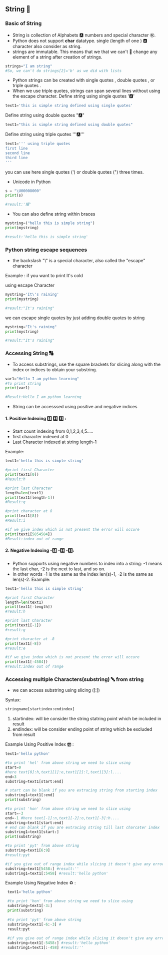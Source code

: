 ## String :abcd:

### Basic of String
  - String is collection of Alphabets :a: numbers and special character :congratulations:.
  - Python does not support **char**  datatype. single (length of one ) :a: character also consider as string.
  - strings are immutable. This means that we that we can't :no_entry_sign: change any element of a string after creation of strings. 
  
  ```python
  strings="I am string"
  #So, we can't do strings[2]='b' as we did with lists
  ```
  - Python strings can be created with single quotes , double quotes , or triple quotes . 
  - When we use triple quotes, strings can span several lines without using the escape character.
  Define string using single quotes  ':a:'
  ```python
  text1='this is simple string defined using single quotes'
  ```
  
  Define string using double quotes ":a:"
  ```python
  text1="this is simple string defined using double quotes"
  ```
  Define string using triple quotes ''':a:'''
  ```python
  text1=''' using triple quotes
  first line
  second line 
  third line
  '''
  ```
you can use here single quotes (') or double quotes (") three times. 

- Unicode in Python
```python
s = "\U00008000"
print(s)

#result:'耀'
```
- You can also define string within braces
```python
mystring=("hello this is simple string")
print(mystring)

#result:'hello this is simple string'
```

### Python string escape sequences
- the backslash "\\" is a special character, also called the "escape" character

Example : if you want to print It's cold

using escape Character
```python
mystring='It\'s raining'
print(mystring)

#result:"It's raining"
```

we can escape single quotes by just adding double quotes to string 
```python
mystring="It's raining"
print(mystring)

#result:"It's raining"
```


### Accessing String :capital_abcd:

- To access substrings, use the square brackets for slicing along with the index or indices to obtain your substring.

```python
var1="Hello I am python learning"
#To print string
print(var1)

#Result:Hello I am python learning
```


- String can be accesssed using positive and negative indices

#### 1. Positive Indexing :one: :two: :three: :
  - Start count indexing from 0,1,2,3,4,5.....
  - first character indexed at 0
  - Last Character indexed at string length-1
    
 Example:
 ```python
 text1='hello this is simple string'
 
 #print first Character
 print(text1[0])
 #Result:h
 
 #print last Character
 length=len(text1)
 print(text1[length-1])
 #Result:g

#print character at 8
print(text1[8])
#Result:i

#if we give index which is not present the error will occure
print(text1[5854584])
#Result:index out of range

 ```
 #### 2. Negative Indexing -:one: -:two: -:three::
- Python supports using negative numbers to index into a string: -1 means the last char, -2 is the next to last, and so on. 
- In other words -1 is the same as the index len(s)-1, -2 is the same as len(s)-2.
Example:
 ```python
 text1='hello this is simple string'
 
 #print first Character
 length=len(text1)
 print(text1[-length])
 #result:h
 
 #print last Character
 print(text1[-1])
 #result:g

#print character at -8
print(text1[-8])
#result:e

#if we give index which is not present the error will occure
print(text1[-4584])
#result:index out of range
 ```
 
 ### Accessing multiple Characters(substring) :abc: from string
 - we can access substring using slicing ([:])
 
 Syntax:
 ```python
 stringname[startindex:endindex]

 ```
  
 1. startindex: will be consider the string statring point which be included in result
 2. endindex: will be consider ending point of string which be excluded from result
 
 Example Using Positive Index :ab: :
 ```python
 text1='hello python'
 
 #to print 'hel' from above string we need to slice using
 start=0
 #here text[0]:h,text1[1]:e,text1[2]:l,text1[3]:l....
 end=3 
 substring=text1[start:end]
 
 # start can be blank if you are extracing string from starting index
 substring1=text1[:end]
 print(substring)
 
 #to print 'hon' from above string we need to slice using
 start=-3
 end=-1 #here text[-1]:n,text1[-2]:o,text1[-3]:h....
 substring=text1[start:end]
 # end can blank if you are extracing string till last charcater index
 substring1=text1[start:]
 print(substring)
 
 #to print 'pyt' from above string
 substring=text1[6:9] 
 #result:pyt
 
 #if you give out of range index while slicing it doesn't give any error
 substring=text1[5458:] #result:''
 substring1=text1[:5458] #result:'hello python'
 ```
 
Example Using Negative Index :recycle: :
```python
 text1='hello python'

 #to print 'hon' from above string we need to slice using
 substring=text1[-3:]
 print(substring)
 
 #to print 'pyt' from above string
 substring=text1[-6:-3] #
 result:pyt
 
 #if you give out of range index while slicing it doesn't give any error
 substring=text1[-5458:] #result:'hello python'
 substring1=text1[:-458] #result:''

```

 

